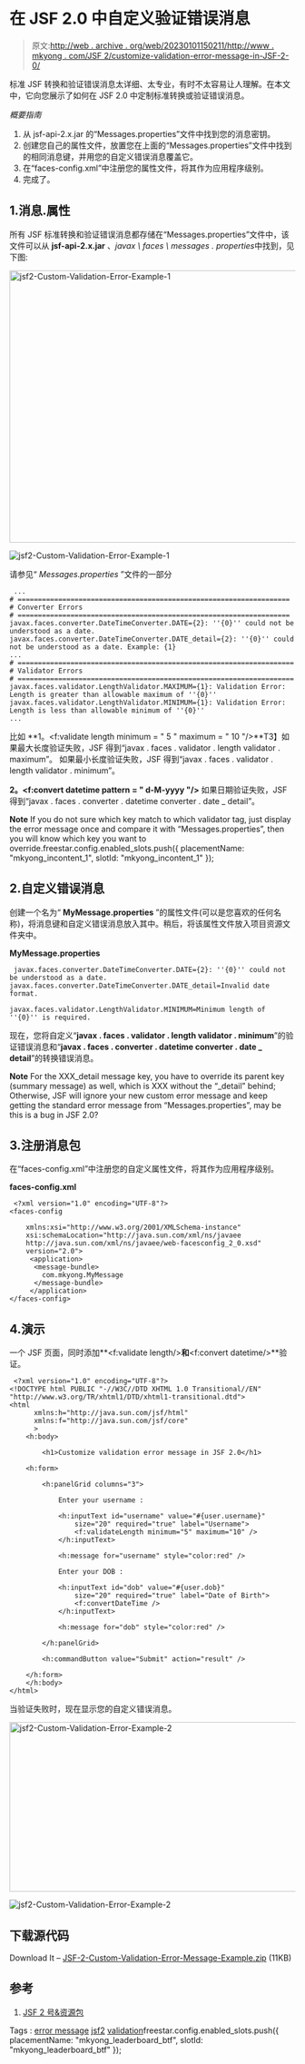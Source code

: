 # 在 JSF 2.0 中自定义验证错误消息

> 原文:[http://web . archive . org/web/20230101150211/http://www . mkyong . com/JSF 2/customize-validation-error-message-in-JSF-2-0/](http://web.archive.org/web/20230101150211/http://www.mkyong.com/jsf2/customize-validation-error-message-in-jsf-2-0/)

标准 JSF 转换和验证错误消息太详细、太专业，有时不太容易让人理解。在本文中，它向您展示了如何在 JSF 2.0 中定制标准转换或验证错误消息。

*概要指南*

1.  从 jsf-api-2.x.jar 的“Messages.properties”文件中找到您的消息密钥。
2.  创建您自己的属性文件，放置您在上面的“Messages.properties”文件中找到的相同消息键，并用您的自定义错误消息覆盖它。
3.  在“faces-config.xml”中注册您的属性文件，将其作为应用程序级别。
4.  完成了。

## 1.消息.属性

所有 JSF 标准转换和验证错误消息都存储在“Messages.properties”文件中，该文件可以从 **jsf-api-2.x.jar** 、*javax \ faces \ messages . properties*中找到，见下图:

<noscript><img src="../Images/638429f33c465ba27cf8f76d483b5599.png" alt="jsf2-Custom-Validation-Error-Example-1" title="jsf2-Custom-Validation-Error-Example-1" width="549" height="480" data-original-src="http://web.archive.org/web/20210305084916im_/http://www.mkyong.com/wp-content/uploads/2010/10/jsf2-Custom-Validation-Error-Example-1.png"/></noscript>

![jsf2-Custom-Validation-Error-Example-1](../Images/a8af84b3ba063c5f85b91e2f8ce9129b.png "jsf2-Custom-Validation-Error-Example-1")

请参见“ *Messages.properties* ”文件的一部分

```
 ...
# ===================================================================
# Converter Errors
# ===================================================================
javax.faces.converter.DateTimeConverter.DATE={2}: ''{0}'' could not be understood as a date.
javax.faces.converter.DateTimeConverter.DATE_detail={2}: ''{0}'' could not be understood as a date. Example: {1} 
...
# ====================================================================
# Validator Errors
# ====================================================================
javax.faces.validator.LengthValidator.MAXIMUM={1}: Validation Error: Length is greater than allowable maximum of ''{0}''
javax.faces.validator.LengthValidator.MINIMUM={1}: Validation Error: Length is less than allowable minimum of ''{0}''
... 
```

比如
**1。<f:validate length minimum = " 5 " maximum = " 10 "/>**T3】如果最大长度验证失败，JSF 得到“javax . faces . validator . length validator . maximum”。
如果最小长度验证失败，JSF 得到“javax . faces . validator . length validator . minimum”。

**2。<f:convert datetime pattern = " d-M-yyyy "/>**
如果日期验证失败，JSF 得到“javax . faces . converter . datetime converter . date _ detail”。

**Note**
If you do not sure which key match to which validator tag, just display the error message once and compare it with “Messages.properties”, then you will know which key you want to override.freestar.config.enabled_slots.push({ placementName: "mkyong_incontent_1", slotId: "mkyong_incontent_1" });

## 2.自定义错误消息

创建一个名为“ **MyMessage.properties** ”的属性文件(可以是您喜欢的任何名称)，将消息键和自定义错误消息放入其中。稍后，将该属性文件放入项目资源文件夹中。

**MyMessage.properties**

```
 javax.faces.converter.DateTimeConverter.DATE={2}: ''{0}'' could not be understood as a date.
javax.faces.converter.DateTimeConverter.DATE_detail=Invalid date format.

javax.faces.validator.LengthValidator.MINIMUM=Minimum length of ''{0}'' is required. 
```

现在，您将自定义“**javax . faces . validator . length validator . minimum**”的验证错误消息和“**javax . faces . converter . datetime converter . date _ detail**”的转换错误消息。

**Note**
For the XXX_detail message key, you have to override its parent key (summary message) as well, which is XXX without the “_detail” behind; Otherwise, JSF will ignore your new custom error message and keep getting the standard error message from “Messages.properties”, may be this is a bug in JSF 2.0?

## 3.注册消息包

在“faces-config.xml”中注册您的自定义属性文件，将其作为应用程序级别。

**faces-config.xml**

```
 <?xml version="1.0" encoding="UTF-8"?>
<faces-config

    xmlns:xsi="http://www.w3.org/2001/XMLSchema-instance"
    xsi:schemaLocation="http://java.sun.com/xml/ns/javaee 
    http://java.sun.com/xml/ns/javaee/web-facesconfig_2_0.xsd"
    version="2.0">
     <application>
	  <message-bundle>
	  	com.mkyong.MyMessage
	  </message-bundle>
     </application>
</faces-config> 
```

## 4.演示

一个 JSF 页面，同时添加**<f:validate length/>**和**<f:convert datetime/>**验证。

```
 <?xml version="1.0" encoding="UTF-8"?>
<!DOCTYPE html PUBLIC "-//W3C//DTD XHTML 1.0 Transitional//EN" 
"http://www.w3.org/TR/xhtml1/DTD/xhtml1-transitional.dtd">
<html    
      xmlns:h="http://java.sun.com/jsf/html"
      xmlns:f="http://java.sun.com/jsf/core"
      >
    <h:body>

    	<h1>Customize validation error message in JSF 2.0</h1>

	<h:form>

		<h:panelGrid columns="3">

			Enter your username :

			<h:inputText id="username" value="#{user.username}" 
				size="20" required="true" label="Username">
				<f:validateLength minimum="5" maximum="10" />
			</h:inputText>

			<h:message for="username" style="color:red" />

			Enter your DOB :

			<h:inputText id="dob" value="#{user.dob}" 
				size="20" required="true" label="Date of Birth">
				<f:convertDateTime />
			</h:inputText>

			<h:message for="dob" style="color:red" />

		</h:panelGrid>

		<h:commandButton value="Submit" action="result" />

	</h:form>	
    </h:body>
</html> 
```

当验证失败时，现在显示您的自定义错误消息。

<noscript><img src="../Images/0e856568b65e3dbecb81d56c92c880df.png" alt="jsf2-Custom-Validation-Error-Example-2" title="jsf2-Custom-Validation-Error-Example-2" width="640" height="299" data-original-src="http://web.archive.org/web/20210305084916im_/http://www.mkyong.com/wp-content/uploads/2010/10/jsf2-Custom-Validation-Error-Example-2.png"/></noscript>

![jsf2-Custom-Validation-Error-Example-2](../Images/3f5836b04916439cebd2186e8aad1cf7.png "jsf2-Custom-Validation-Error-Example-2")

## 下载源代码

Download It – [JSF-2-Custom-Validation-Error-Message-Example.zip](http://web.archive.org/web/20210305084916/http://www.mkyong.com/wp-content/uploads/2010/10/JSF-2-Custom-Validation-Error-Message-Example.zip) (11KB)

## 参考

1.  [JSF 2 号&资源包](http://web.archive.org/web/20210305084916/http://www.mkyong.com/jsf2/jsf-2-0-and-resource-bundles-example/)

Tags : [error message](http://web.archive.org/web/20210305084916/https://mkyong.com/tag/error-message/) [jsf2](http://web.archive.org/web/20210305084916/https://mkyong.com/tag/jsf2/) [validation](http://web.archive.org/web/20210305084916/https://mkyong.com/tag/validation/)freestar.config.enabled_slots.push({ placementName: "mkyong_leaderboard_btf", slotId: "mkyong_leaderboard_btf" });<input type="hidden" id="mkyong-current-postId" value="7540">